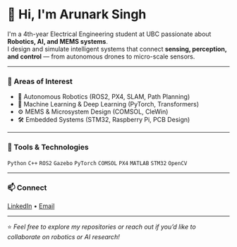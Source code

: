# 👋 Hi, I'm Arunark Singh

I'm a 4th-year Electrical Engineering student at UBC passionate about **Robotics, AI, and MEMS systems**.  
I design and simulate intelligent systems that connect **sensing, perception, and control** — from autonomous drones to micro-scale sensors.

---

### 🧠 Areas of Interest
- 🤖 Autonomous Robotics (ROS2, PX4, SLAM, Path Planning)
- 🧩 Machine Learning & Deep Learning (PyTorch, Transformers)
- ⚙️ MEMS & Microsystem Design (COMSOL, CleWin)
- 🛠️ Embedded Systems (STM32, Raspberry Pi, PCB Design)

---

### 🧰 Tools & Technologies
`Python`  `C++`  `ROS2`  `Gazebo`  `PyTorch`  `COMSOL`  `PX4`  `MATLAB`  `STM32`  `OpenCV`

---

### 📫 Connect
[LinkedIn](https://linkedin.com/in/arunark-singh) • [Email](arunarksingh@gmail.com)

---

⭐ *Feel free to explore my repositories or reach out if you’d like to collaborate on robotics or AI research!*
